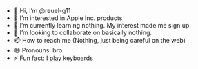 - 👋 Hi, I’m @reuel-g11
- 👀 I’m interested in Apple Inc. products
- 🌱 I’m currently learning nothing. My interest made me sign up.
- 💞️ I’m looking to collaborate on basically nothing.
- 📫 How to reach me (Nothing, just being careful on the web)
- 😄 Pronouns: bro
- ⚡ Fun fact: I play keyboards

<!---
reuel-g11/reuel-g11 is a ✨ special ✨ repository because its `README.md` (this file) appears on your GitHub profile.
You can click the Preview link to take a look at your changes.
--->
